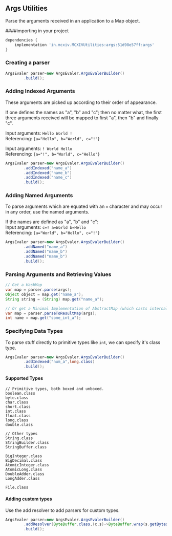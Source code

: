 ## Args Utilities

Parse the arguments received in an application to a Map object.

####importing in your project

```groovy
dependencies {
    implementation 'in.mcxiv.MCXIVUtilities:args:51d98e57ff:args'
}
```

### Creating a parser

```java
ArgsEvaler parser=new ArgsEvaler.ArgsEvalerBuilder()
        .build();
```

### Adding Indexed Arguments

These arguments are picked up according to their order of appearance.

If one defines the names as "a", "b" and "c"; then no matter what, the first three arguments received will be mapped to
first "a", then "b" and finally "c".

Input arguments: `Hello World !`
<br>
Referencing: `{a="Hello", b="World", c="!"}`

Input arguments: `! World Hello`
<br>
Referencing: `{a="!", b="World", c="Hello"}`

```java
ArgsEvaler parser=new ArgsEvaler.ArgsEvalerBuilder()
        .addIndexed("name_a")
        .addIndexed("name_b")
        .addIndexed("name_c")
        .build();
```

### Adding Named Arguments

To parse arguments which are equated with an `=` character and may occur in any order, use the named arguments.

If the names are defined as "a", "b" and "c":
<br>
Input arguments: `c=! a=World b=Hello`
<br>
Referencing: `{a="World", b="Hello", c="!"}`

```java
ArgsEvaler parser=new ArgsEvaler.ArgsEvalerBuilder()
        .addNamed("name_a")
        .addNamed("name_b")
        .addNamed("name_b")
        .build();
```

### Parsing Arguments and Retrieving Values

[//]: # (@formatter:off)
```java
// Get a HashMap
var map = parser.parse(args);
Object object = map.get("name_a");
String string = (String) map.get("name_a");

// Or get a Minimal Implementation of AbstractMap (which casts internally)
var map = parser.parseToResultMap(args);
int name = map.get("some_int_a");
```
[//]: # (@formatter:on)

### Specifying Data Types

To parse stuff directly to primitive types like `int`, we can specify it's class type.

```java
ArgsEvaler parser=new ArgsEvaler.ArgsEvalerBuilder()
        .addIndexed("num_a",long.class)
        .build();
```

#### Supported Types

```
// Primitive types, both boxed and unboxed. 
boolean.class
byte.class
char.class
short.class
int.class
float.class
long.class
double.class

// Other types
String.class
StringBuilder.class
StringBuffer.class

BigInteger.class
BigDecimal.class
AtomicInteger.class
AtomicLong.class
DoubleAdder.class
LongAdder.class

File.class
```

#### Adding custom types

Use the add resolver to add parsers for custom types.

```java
ArgsEvaler parser=new ArgsEvaler.ArgsEvalerBuilder()
        .addResolver(ByteBuffer.class,(c,s)->ByteBuffer.wrap(s.getBytes()))
        .build();
```
